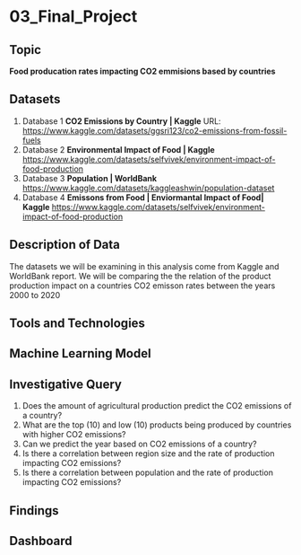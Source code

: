 # 03_Final_Project

## Topic
**Food producation rates impacting CO2 emmisions based by countries**

## Datasets 

1. Database 1 **CO2 Emissions by Country | Kaggle** URL: <https://www.kaggle.com/datasets/ggsri123/co2-emissions-from-fossil-fuels>
2. Database 2 **Environmental Impact of Food | Kaggle** <https://www.kaggle.com/datasets/selfvivek/environment-impact-of-food-production>
3. Database 3 **Population | WorldBank** <https://www.kaggle.com/datasets/kaggleashwin/population-dataset>
4. Database 4 **Emissons from Food | Enviormantal Impact of Food| Kaggle** <https://www.kaggle.com/datasets/selfvivek/environment-impact-of-food-production>



## Description of Data
The datasets we will be examining in this analysis come from Kaggle and WorldBank report. We will be comparing the the relation of the product production impact on a countries CO2 emisson rates between the years 2000 to 2020



## Tools and Technologies 

## Machine Learning Model


## Investigative Query

1. Does the amount of agricultural production predict the CO2 emissions of a country?
2. What are the top (10) and low (10) products being produced by countries with higher CO2 emissions?
3. Can we predict the year based on CO2 emissions of a country?
4. Is there a correlation between region size and the rate of production impacting CO2 emissions? 
5. Is there a correlation between population and the rate of production impacting CO2 emissions?

## Findings  

## Dashboard 
